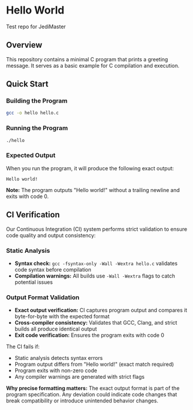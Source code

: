# Hello World

Test repo for JediMaster

## Overview

This repository contains a minimal C program that prints a greeting message. It serves as a basic example for C compilation and execution.

## Quick Start

### Building the Program

```bash
gcc -o hello hello.c
```

### Running the Program

```bash
./hello
```

### Expected Output

When you run the program, it will produce the following exact output:

```
Hello world!
```

**Note:** The program outputs "Hello world!" without a trailing newline and exits with code 0.

## CI Verification

Our Continuous Integration (CI) system performs strict validation to ensure code quality and output consistency:

### Static Analysis
- **Syntax check:** `gcc -fsyntax-only -Wall -Wextra hello.c` validates code syntax before compilation
- **Compilation warnings:** All builds use `-Wall -Wextra` flags to catch potential issues

### Output Format Validation
- **Exact output verification:** CI captures program output and compares it byte-for-byte with the expected format
- **Cross-compiler consistency:** Validates that GCC, Clang, and strict builds all produce identical output
- **Exit code verification:** Ensures the program exits with code 0

The CI fails if:
- Static analysis detects syntax errors
- Program output differs from "Hello world!" (exact match required)
- Program exits with non-zero code
- Any compiler warnings are generated with strict flags

**Why precise formatting matters:** The exact output format is part of the program specification. Any deviation could indicate code changes that break compatibility or introduce unintended behavior changes.